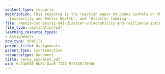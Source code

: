 ```yaml
---
content_type: resource
description: This resource is the reaction paper by Jenny Suckale on the topics 'Climate
  Instability and Public Health', and 'Disaster Funding'.
file: /media/courses/11-941-disaster-vulnerability-and-resilience-spring-2005/9c13b9406b848aa571479f5740f2038c_jenny_suckale4.pdf
file_type: application/pdf
learning_resource_types:
- Assignments
ocw_type: OCWFile
parent_title: Assignments
parent_type: CourseSection
resourcetype: Document
title: jenny_suckale4.pdf
uid: 9c13b940-6b84-8aa5-7147-9f5740f2038c
---
```

